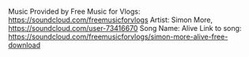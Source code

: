 Music Provided by Free Music for Vlogs: https://soundcloud.com/freemusicforvlogs
Artist: Simon More, https://soundcloud.com/user-73416670
Song Name: Alive
Link to song: https://soundcloud.com/freemusicforvlogs/simon-more-alive-free-download
